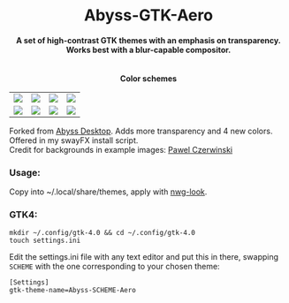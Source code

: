 <h1 align="center">
Abyss-GTK-Aero
<h4 align="center">
A set of high-contrast GTK themes with an emphasis on transparency. <br>
Works best with a blur-capable compositor.
</h4>
</h1>
<br>
<div align="center"><table><tr><b>Color schemes</b></tr><tr><td>  
<img src="https://github.com/voidcityy/Abyss-GTK-Aero/blob/0c8dccdd71ae7a29567089dce6e47e1eedde09a6/assets/abyss-blood.png"/></td><td>
<img src="https://github.com/voidcityy/Abyss-GTK-Aero/blob/0c8dccdd71ae7a29567089dce6e47e1eedde09a6/assets/abyss-deep.png"/></td><td>
<img src="https://github.com/voidcityy/Abyss-GTK-Aero/blob/0c8dccdd71ae7a29567089dce6e47e1eedde09a6/assets/abyss-envy.png"/></td><td>
<img src="https://github.com/voidcityy/Abyss-GTK-Aero/blob/0c8dccdd71ae7a29567089dce6e47e1eedde09a6/assets/abyss-ink.png"/></td></tr><tr><td>
<img src="https://github.com/voidcityy/Abyss-GTK-Aero/blob/0c8dccdd71ae7a29567089dce6e47e1eedde09a6/assets/abyss-lavanda.png"/></td><td>
<img src="https://github.com/voidcityy/Abyss-GTK-Aero/blob/0c8dccdd71ae7a29567089dce6e47e1eedde09a6/assets/abyss-lazuli.png"/></td><td>
<img src="https://github.com/voidcityy/Abyss-GTK-Aero/blob/0c8dccdd71ae7a29567089dce6e47e1eedde09a6/assets/abyss-miami.png"/></td><td>
<img src="https://github.com/voidcityy/Abyss-GTK-Aero/blob/0c8dccdd71ae7a29567089dce6e47e1eedde09a6/assets/abyss-mint.png"/></td></tr>
</table></div>

Forked from [Abyss Desktop](https://github.com/rtlewis1/GTK/tree/Abyss-Desktop). Adds more transparency and 4 new colors. Offered in my swayFX install script. <br>
Credit for backgrounds in example images: [Pawel Czerwinski](https://unsplash.com/@pawel_czerwinski)

### **Usage:**
Copy into ~/.local/share/themes, apply with [nwg-look](https://github.com/nwg-piotr/nwg-look). <br>

### **GTK4:**
```shell
mkdir ~/.config/gtk-4.0 && cd ~/.config/gtk-4.0
touch settings.ini
```
Edit the settings.ini file with any text editor and put this in there, swapping `SCHEME` with the one corresponding to your chosen theme:
```
[Settings]
gtk-theme-name=Abyss-SCHEME-Aero
```
